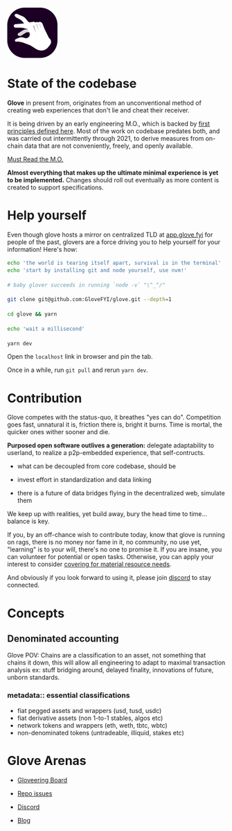 ![](https://raw.githubusercontent.com/GloveFYI/glove/main/public/glove-logo-app.svg)

# State of the codebase

**Glove** in present from, originates from an unconventional method of creating web experiences that don't lie and cheat their receiver.

It is being driven by an early engineering M.O., which is backed by [first principles defined here](https://mirror.xyz/0x04F264eCb7ea1411726236675E88F04DC6421164/Wve-yAWeLcEhhOG_Rxgu6HWe0z7CAQXmaQjjxYtPRhY). Most of the work on codebase predates both, and was carried out intermittently through 2021, to derive measures from on-chain data that are not conveniently, freely, and openly available.

[Must Read the M.O.](https://mirror.xyz/0x04F264eCb7ea1411726236675E88F04DC6421164/jhpNPrj0dwT_5YC1u25sigwrXXOcgYVbe5Xld8B5tPs)

**Almost everything that makes up the ultimate minimal experience is yet to be implemented.** Changes should roll out eventually as more content is created to support specifications.

# Help yourself

Even though glove hosts a mirror on centralized TLD at [app.glove.fyi](https://app.glove.fyi) for people of the past, glovers are a force driving you to help yourself for your information! Here's how:

```bash
echo 'the world is tearing itself apart, survival is in the terminal'
echo 'start by installing git and node yourself, use nvm!'

# baby glover succeeds in running `node -v` "\^_^/"

git clone git@github.com:GloveFYI/glove.git --depth=1

cd glove && yarn

echo 'wait a millisecond'

yarn dev

```

Open the `localhost` link in browser and pin the tab.

Once in a while, run `git pull` and rerun `yarn dev`.

# Contribution

Glove competes with the status-quo, it breathes "yes can do". Competition goes fast, unnatural it is, friction there is, bright it burns. Time is mortal, the quicker ones wither sooner and die.

**Purposed open software outlives a generation:** delegate adaptability to userland, to realize a p2p-embedded experience, that self-contructs.

- what can be decoupled from core codebase, should be

- invest effort in standardization and data linking

- there is a future of data bridges flying in the decentralized web, simulate them

We keep up with realities, yet build away, bury the head time to time... balance is key.

If you, by an off-chance wish to contribute today, know that glove is running on rags, there is no money nor fame in it, no community, no use yet, "learning" is to your will, there's no one to promise it. If you are insane, you can volunteer for potential or open tasks. Otherwise, you can apply your interest to consider [covering for material resource needs](https://glove.fyi/manifest/).

And obviously if you look forward to using it, please join [discord](https://discord.gg/MdmM2WFH) to stay connected.

# Concepts

## Denominated accounting

Glove POV: Chains are a classification to an asset, not something that chains it down, this will allow all engineering to adapt to maximal transaction analysis ex: stuff bridging around, delayed finality, innovations of future, unborn standards.

### metadata:: essential classifications

- fiat pegged assets and wrappers (usd, tusd, usdc)
- fiat derivative assets (non 1-to-1 stables, algos etc)
- network tokens and wrappers (eth, weth, tbtc, wbtc)
- non-denominated tokens (untradeable, illiquid, stakes etc)

# Glove Arenas

- [Gloveering Board](https://github.com/orgs/GloveFYI/projects/1)

- [Repo issues](https://github.com/GloveFYI/glove/issues)

- [Discord](https://discord.gg/MdmM2WFH)

- [Blog](https://blog.glove.fyi/)
